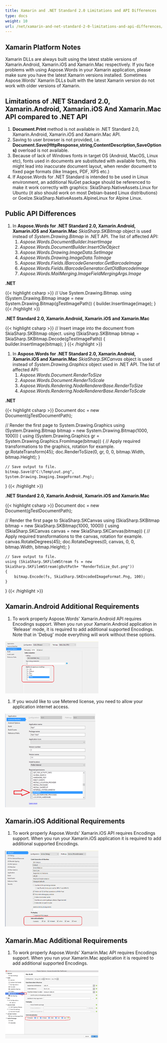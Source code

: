 ```yaml
---
title: Xamarin and .NET Standard 2.0 Limitations and API Differences
type: docs
weight: 10
url: /net/xamarin-and-net-standard-2-0-limitations-and-api-differences/
---
```


## **Xamarin Platform Notes**
Xamarin DLLs are always built using the latest stable versions of Xamarin.Android, Xamarin.iOS and Xamarin.Mac respectively. If you face problems with using Aspose.Words in your Xamarin application, please make sure you have the latest Xamarin versions installed. Sometimes Aspose.Words' Xamarin DLLs built with the latest Xamarin version do not work with older versions of Xamarin.
## **Limitations of .NET Standard 2.0, Xamarin.Android, Xamarin.iOS And Xamarin.Mac API compared to .NET API**
1. **Document.Print** method is not available in .NET Standard 2.0, Xamarin.Android, Xamarin.iOS and Xamarin.Mac API.
1. Saving to user browser is not provided, i.e. **Document.Save(HttpResponse,string,ContentDescription,SaveOptions)** overload is not available.
1. Because of lack of Windows fonts in target OS (Android, MacOS, Linux etc), fonts used in documents are substituted with available fonts, this might lead into inaccurate document layout, when render document to fixed page formats (like Images, PDF, XPS etc.)
1. If Aspose.Words for .NET Standard is intended to be used in Linux environment, an additional NuGet package should be referenced to make it work correctly with graphics: SkiaSharp.NativeAssets.Linux for Ubuntu (it also should work on most Debian-based Linux distributions) or Goelze.SkiaSharp.NativeAssets.AlpineLinux for Alpine Linux.
## **Public API Differences**
1. In **Aspose.Words for** **.NET Standard 2.0, Xamarin.Android, Xamarin.iOS and Xamarin.Mac** *SkiaSharp.SKBitmap* object is used instead of *System.Drawing.Bitmap* in .NET API. The list of affected API:
   1. *Aspose.Words.DocumentBuilder.InsertImage*
   1. *Aspose.Words.DocumentBuilder.InsertOleObject*
   1. *Aspose.Words.Drawing.ImageData.SetImage*
   1. *Aspose.Words.Drawing.ImageData.ToImage*
   1. *Aspose.Words.Fields.IBarcodeGenerator.GetBarcodeImage*
   1. *Aspose.Words.Fields.IBarcodeGenerator.GetOldBarcodeImage*
   1. *Aspose.Words.MailMerging.ImageFieldMergingArgs.Image*

**.NET**

{{< highlight csharp >}}
// Use System.Drawing.Bitmap.
using (System.Drawing.Bitmap image = new System.Drawing.Bitmap(gTestImagePath))
{
    builder.InsertImage(image);
}
{{< /highlight >}}

**.NET Standard 2.0, Xamarin.Android, Xamarin.iOS and Xamarin.Mac**

{{< highlight csharp >}}
// Insert image into the document from SkiaSharp.SKBitmap object.
using (SkiaSharp.SKBitmap bitmap = SkiaSharp.SKBitmap.Decode(gTestImagePath))
{
    builder.InsertImage(bitmap);
}
{{< /highlight >}}

1. In **Aspose.Words for** **.NET Standard 2.0, Xamarin.Android, Xamarin.iOS and Xamarin.Mac** *SkiaSharp.SKCanvas* object is used instead of *System.Drawing.Graphics* object used in .NET API. The list of affected API:
   1. *Aspose.Words.Document.RenderToSize*
   1. *Aspose.Words.Document.RenderToScale*
   1. *Aspose.Words.Rendering.NodeRendererBase.RenderToSize*
   1. *Aspose.Words.Rendering.NodeRendererBase.RenderToScale*

**.NET**

{{< highlight csharp >}}
Document doc = new Document(gTestDocumentPath);

// Render the first page to System.Drawing.Graphics
using (System.Drawing.Bitmap bitmap = new System.Drawing.Bitmap(1000, 1000))
{
    using (System.Drawing.Graphics gr = System.Drawing.Graphics.FromImage(bitmap))
    {
        // Apply required transformations to the graphics, rotation for example.
        gr.RotateTransform(45);
        doc.RenderToSize(0, gr, 0, 0, bitmap.Width, bitmap.Height);
    }

    // Save output to file.
    bitmap.Save(@"C:\Temp\out.png", System.Drawing.Imaging.ImageFormat.Png);
}
{{< /highlight >}}

**.NET Standard 2.0, Xamarin.Android, Xamarin.iOS and Xamarin.Mac**

{{< highlight csharp >}}
Document doc = new Document(gTestDocumentPath);

// Render the first page to SkiaSharp.SKCanvas
using (SkiaSharp.SKBitmap bitmap = new SkiaSharp.SKBitmap(1000, 1000))
{
    using (SkiaSharp.SKCanvas canvas = new SkiaSharp.SKCanvas(bitmap))
    {
        // Apply required transformations to the canvas, rotation for example.
        canvas.RotateDegrees(45);
        doc.RotateDegrees(0, canvas, 0, 0, bitmap.Width, bitmap.Height);
    }

    // Save output to file.
    using (SkiaSharp.SKFileWStream fs = new SkiaSharp.SKFileWStream(gOutPath+ "RenderToSize_Out.png"))
    {
        bitmap.Encode(fs, SkiaSharp.SKEncodedImageFormat.Png, 100);
    }
}
{{< /highlight >}}
## **Xamarin.Android Additional Requirements**
1. To work properly Aspose.Words' Xamarin.Android API requires Encodings support. When you run your Xamarin.Android application in 'Release' mode, it is required to add additional supported Encodings. Note that in 'Debug' mode everything will work without these options.

![todo:image_alt_text](xamarin-and-net-standard-2-0-limitations-and-api-differences_1)



1. If you would like to use Metered license, you need to allow your application internet access.

![todo:image_alt_text](xamarin-and-net-standard-2-0-limitations-and-api-differences_2)
## **Xamarin.iOS Additional Requirements**
1. To work properly Aspose.Words' Xamarin.iOS API requires Encodings support. When you run your Xamarin.iOS application it is required to add additional supported Encodings.

![todo:image_alt_text](xamarin-and-net-standard-2-0-limitations-and-api-differences_3)


## **Xamarin.Mac Additional Requirements**
1. To work properly Aspose.Words' Xamarin.Mac API requires Encodings support. When you run your Xamarin.Mac application it is required to add additional supported Encodings.

![todo:image_alt_text](xamarin-and-net-standard-2-0-limitations-and-api-differences_4)


